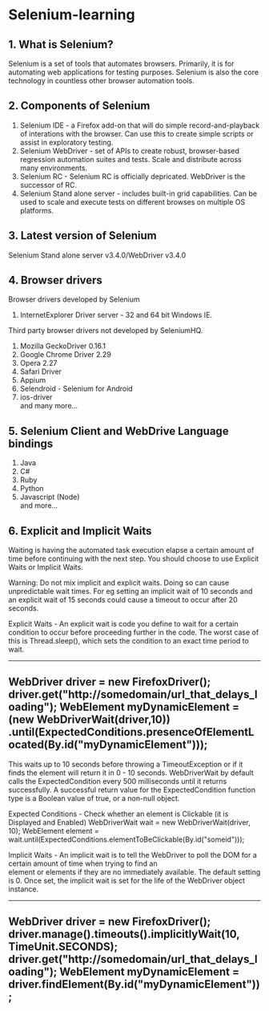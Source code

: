 # Selenium-learning

## 1. What is Selenium? 
Selenium is a set of tools that automates browsers. Primarily, it is for automating web applications for testing purposes. Selenium is also the core technology in countless other browser automation tools. 

## 2. Components of Selenium 
1. Selenium IDE - a Firefox add-on that will do simple record-and-playback of interations with the browser. Can use this to create simple scripts or assist in exploratory testing.
2. Selenium WebDriver - set of APIs to create robust, browser-based regression automation suites and tests. Scale and distribute           across many environments. 
3. Selenium RC - Selenium RC is officially depricated. WebDriver is the successor of RC. 
4. Selenium Stand alone server - includes built-in grid capabilities. Can be used to scale and execute tests on different browses on       multiple OS platforms. 

## 3. Latest version of Selenium 
Selenium Stand alone server v3.4.0/WebDriver v3.4.0 

## 4. Browser drivers 
Browser drivers developed by Selenium 
1. InternetExplorer Driver server - 32 and 64 bit Windows IE. 

Third party browser drivers not developed by SeleniumHQ. 
1. Mozilla GeckoDriver 0.16.1
2. Google Chrome Driver 2.29 
3. Opera 2.27 
4. Safari Driver 
5. Appium 
6. Selendroid - Selenium for Android 
7. ios-driver 
<br/>and many more... 

## 5. Selenium Client and WebDrive Language bindings 
1. Java 
2. C# 
3. Ruby
4. Python
5. Javascript (Node)
<br/>and more...

## 6. Explicit and Implicit Waits 
Waiting is having the automated task execution elapse a certain amount of time before continuing with the next step. You should choose
to use Explicit Waits or Implicit Waits. 

Warning: Do not mix implicit and explicit waits. Doing so can cause unpredictable wait times. For eg setting an implicit wait of 10 seconds and an explicit wait of 15 seconds could cause a timeout to occur after 20 seconds. 

Explicit Waits - An explicit wait is code you define to wait for a certain condition to occur before proceeding further in the code. 
The worst case of this is Thread.sleep(), which sets the condition to an exact time period to wait.

---------------------------------------------------------------------------------------------------
WebDriver driver = new FirefoxDriver();
driver.get("http://somedomain/url_that_delays_loading");
WebElement myDynamicElement = (new WebDriverWait(driver,10))
.until(ExpectedConditions.presenceOfElementLocated(By.id("myDynamicElement")));
----------------------------------------------------------------------------------------------------
    
This waits up to 10 seconds before throwing a TimeoutException or if it finds the element will return it in 0 - 10 seconds.             WebDriverWait by default calls the ExpectedCondition every 500 milliseconds until it returns successfully. A successful return value    for the ExpectedCondition function type is a Boolean value of true, or a non-null object.

Expected Conditions - Check whether an element is Clickable (it is Displayed and Enabled)
WebDriverWait wait = new WebDriverWait(driver, 10);
WebElement element = wait.until(ExpectedConditions.elementToBeClickable(By.id("someid")));

Implicit Waits - An implicit wait is to tell the WebDriver to poll the DOM for a certain amount of time when trying to find an      
element or elements if they are no immediately available. The default setting is 0. Once set, the implicit wait is set for the life
of the WebDriver object instance. 

-----------------------------------------------------------------------------------------------------
WebDriver driver = new FirefoxDriver();
driver.manage().timeouts().implicitlyWait(10, TimeUnit.SECONDS);
driver.get("http://somedomain/url_that_delays_loading");
WebElement myDynamicElement = driver.findElement(By.id("myDynamicElement"));
------------------------------------------------------------------------------------------------------


    
